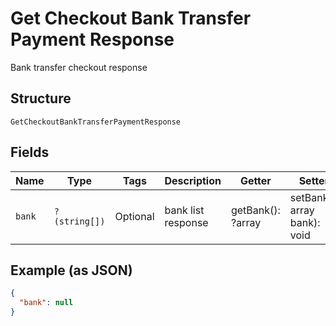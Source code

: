 
# Get Checkout Bank Transfer Payment Response

Bank transfer checkout response

## Structure

`GetCheckoutBankTransferPaymentResponse`

## Fields

| Name | Type | Tags | Description | Getter | Setter |
|  --- | --- | --- | --- | --- | --- |
| `bank` | `?(string[])` | Optional | bank list response | getBank(): ?array | setBank(?array bank): void |

## Example (as JSON)

```json
{
  "bank": null
}
```


